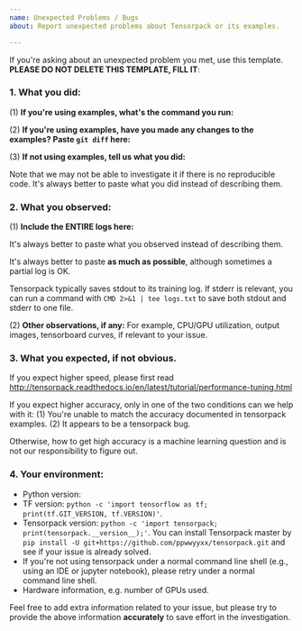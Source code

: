 ```yaml
---
name: Unexpected Problems / Bugs
about: Report unexpected problems about Tensorpack or its examples.

---
```


If you're asking about an unexpected problem you met, use this template.
__PLEASE DO NOT DELETE THIS TEMPLATE, FILL IT__:

### 1. What you did:

(1) **If you're using examples, what's the command you run:**

(2) **If you're using examples, have you made any changes to the examples? Paste `git diff` here:**

(3) **If not using examples, tell us what you did:**

Note that we may not be able to investigate it if there is no reproducible code.
It's always better to paste what you did instead of describing them.

### 2. What you observed:

(1) **Include the ENTIRE logs here:**

It's always better to paste what you observed instead of describing them.

It's always better to paste **as much as possible**, although sometimes a partial log is OK.

Tensorpack typically saves stdout to its training log.
If stderr is relevant, you can run a command with `CMD 2>&1 | tee logs.txt`
to save both stdout and stderr to one file.

(2) **Other observations, if any:**
For example, CPU/GPU utilization, output images, tensorboard curves, if relevant to your issue.

### 3. What you expected, if not obvious.

If you expect higher speed, please first read http://tensorpack.readthedocs.io/en/latest/tutorial/performance-tuning.html

If you expect higher accuracy, only in one of the two conditions can we help with it:
(1) You're unable to match the accuracy documented in tensorpack examples.
(2) It appears to be a tensorpack bug.

Otherwise, how to get high accuracy is a machine learning question and is
not our responsibility to figure out.

### 4. Your environment:
  + Python version:
  + TF version: `python -c 'import tensorflow as tf; print(tf.GIT_VERSION, tf.VERSION)'`.
  + Tensorpack version: `python -c 'import tensorpack; print(tensorpack.__version__);'`.
      You can install Tensorpack master by `pip install -U git+https://github.com/ppwwyyxx/tensorpack.git`
      and see if your issue is already solved.
  + If you're not using tensorpack under a normal command line shell (e.g.,
    using an IDE or jupyter notebook), please retry under a normal command line shell. 
  + Hardware information, e.g. number of GPUs used.

Feel free to add extra information related to your issue, but
please try to provide the above information __accurately__ to save effort in the investigation.
